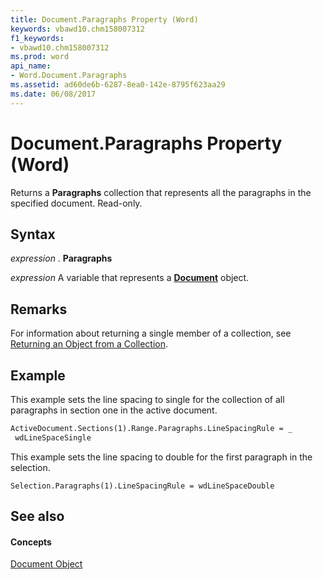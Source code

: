 ```yaml
---
title: Document.Paragraphs Property (Word)
keywords: vbawd10.chm158007312
f1_keywords:
- vbawd10.chm158007312
ms.prod: word
api_name:
- Word.Document.Paragraphs
ms.assetid: ad60de6b-6287-8ea0-142e-8795f623aa29
ms.date: 06/08/2017
---
```



# Document.Paragraphs Property (Word)

Returns a  **Paragraphs** collection that represents all the paragraphs in the specified document. Read-only.


## Syntax

 _expression_ . **Paragraphs**

 _expression_ A variable that represents a **[Document](Word.Document.md)** object.


## Remarks

For information about returning a single member of a collection, see [Returning an Object from a Collection](http://msdn.microsoft.com/library/28f76384-f495-9640-a7c8-10ada3fac727%28Office.15%29.aspx).


## Example

This example sets the line spacing to single for the collection of all paragraphs in section one in the active document.


```vb
ActiveDocument.Sections(1).Range.Paragraphs.LineSpacingRule = _ 
 wdLineSpaceSingle
```

This example sets the line spacing to double for the first paragraph in the selection.




```
Selection.Paragraphs(1).LineSpacingRule = wdLineSpaceDouble
```


## See also


#### Concepts


[Document Object](Word.Document.md)

